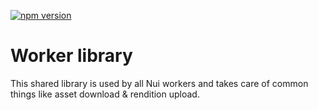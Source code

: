 <!--- when a new release happens, the VERSION and URL in the badge have to be manually updated because it's a private registry --->
[![npm version](https://img.shields.io/badge/%40nui%2Flibrary-0.1.0-blue.svg)](https://artifactory.corp.adobe.com/artifactory/npm-nui-release/@nui/library/-/@nui/library-0.1.0.tgz)

# Worker library

This shared library is used by all Nui workers and takes care of common things like asset download & rendition upload.

